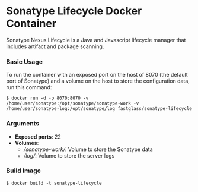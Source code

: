 # Sonatype Lifecycle Docker Container

Sonatype Nexus Lifecycle is a Java and Javascript lifecycle manager that includes artifact and package scanning.

### Basic Usage

To run the container with an exposed port on the host of 8070 (the default port of Sonatype) and a volume on the host to store the configuration data, run this command:

	$ docker run -d -p 8070:8070 -v /home/user/sonatype:/opt/sonatype/sonatype-work -v /home/user/sonatype-log:/opt/sonatype/log fastglass/sonatype-lifecycle

### Arguments

* **Exposed ports**: 22
* **Volumes**:
 	* */sonatype-work/*: Volume to store the Sonatype data
	* */log/*: Volume to store the server logs

### Build Image 

	$ docker build -t sonatype-lifecycle